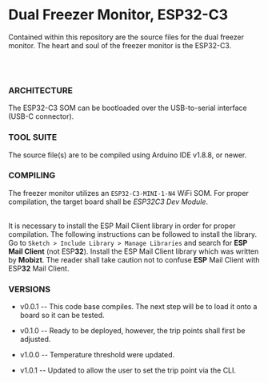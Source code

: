 # Dual Freezer Monitor, ESP32-C3 #

Contained within this repository are the source files for the dual freezer monitor.  The heart and soul of the freezer monitor is the ESP32-C3.

<br><br>

### ARCHITECTURE ###
The ESP32-C3 SOM can be bootloaded over the USB-to-serial interface (USB-C connector).  <br>

### TOOL SUITE ###

The source file(s) are to be compiled using Arduino IDE v1.8.8, or newer.   <br>

### COMPILING ###
The freezer monitor utilizes an `ESP32-C3-MINI-1-N4` WiFi SOM.  For proper compilation, the target board shall be *ESP32C3 Dev Module*.  <br><br>

It is necessary to install the ESP Mail Client library in order for proper compilation.  The following instructions can be followed to install the library.  
Go to `Sketch > Include Library > Manage Libraries` and search for **ESP Mail Client** (not ESP**32**). Install the ESP Mail Client library which was written by **Mobizt**.  The reader shall take caution not to confuse **ESP** Mail Client with ESP**32** Mail Client.  

### VERSIONS ###
* v0.0.1 -- This code base compiles.  The next step will be to load it onto a board so it can be tested.  

* v0.1.0 -- Ready to be deployed, however, the trip points shall first be adjusted.  

* v1.0.0 -- Temperature threshold were updated.  

* v1.0.1 -- Updated to allow the user to set the trip point via the CLI.  